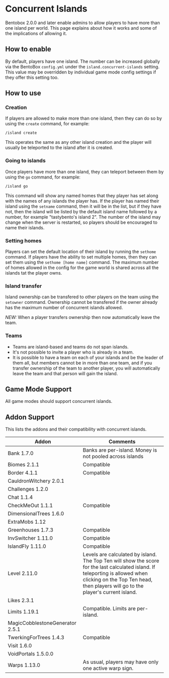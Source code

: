 # Concurrent Islands

Bentobox 2.0.0 and later enable admins to allow players to have more than one island per world. This page explains about how it works and some of the implications of allowing it.

## How to enable

By default, players have one island. The number can be increased globally via the BentoBox `config.yml` under the `island.concurrent-islands` setting. This value may be overridden by individual game mode config settings if they offer this setting too.

## How to use

### Creation

If players are allowed to make more than one island, then they can do so by using the `create` command, for example:

`/island create`

This operates the same as any other island creation and the player will usually be teleported to the island after it is created.

### Going to islands

Once players have more than one island, they can teleport between them by using the `go` command, for example:

`/island go`

This command will show any named homes that they player has set along with the names of any islands the player has. If the player has named their island using the `setname` command, then it will be in the list, but if they have not, then the island will be listed by the default island name followed by a number, for example "tastybento's island 2". The number of the island may change when the server is restarted, so players should be encouraged to name their islands.

### Setting homes

Players can set the default location of their island by running the `sethome` command. If players have the ability to set multiple homes, then they can set them using the `sethome [home name]` command. The maximum number of homes allowed in the config for the game world is shared across all the islands tat the player owns.

### Island transfer

Island ownership can be transfered to other players on the team using the `setowner` command. Ownership cannot be transfered if the owner already has the maximum number of concurrent islands allowed.

*NEW:* When a player transfers ownership then now automatically leave the team.

### Teams

- Teams are island-based and teams do not span islands.
- It's not possible to invite a player who is already in a team.
- It is possible to have a team on each of your islands and be the leader of them all, but members cannot be in more than one team, and if you transfer ownership of the team to another player, you will automatically leave the team and that person will gain the island.

## Game Mode Support

All game modes should support concurrent islands.

## Addon Support

This lists the addons and their compatibility with concurrent islands.

| Addon | Comments          |
|-------|-------------------|
| Bank 1.7.0 | Banks are per-island. Money is not pooled across islands |
| Biomes 2.1.1 | Compatible |
| Border 4.1.1 | Compatible  |
| CauldronWitchery 2.0.1 |   |
| Challenges 1.2.0 |   |
| Chat 1.1.4 |   |
| CheckMeOut 1.1.1 | Compatible  |
| DimensionalTrees 1.6.0 |   |
| ExtraMobs 1.12 |   |
| Greenhouses 1.7.3 | Compatible  |
| InvSwitcher 1.11.0 | Compatible  |
| IslandFly 1.11.0 | Compatible  |
| Level 2.11.0 | Levels are calculated by island. The Top Ten will show the score for the last calculated island. If teleporting is allowed when clicking on the Top Ten head, then players will go to the player's current island.  |
| Likes 2.3.1 |   |
| Limits 1.19.1 | Compatible. Limits are per-island.  |
| MagicCobblestoneGenerator 2.5.1 |   |
| TwerkingForTrees 1.4.3 | Compatible  |
| Visit 1.6.0 |   |
| VoidPortals 1.5.0.0 |   |
| Warps 1.13.0 | As usual, players may have only one active warp sign.   |




